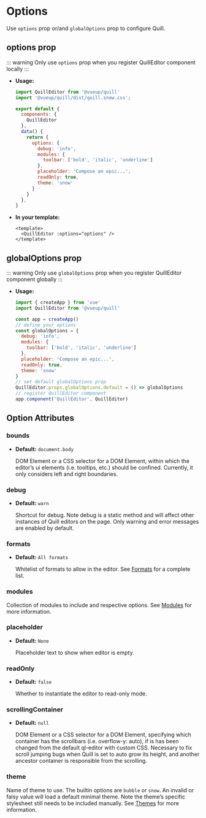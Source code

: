 # Options

Use `options` prop or/and `globalOptions` prop to configure Quill.

## options prop

::: warning
Only use `options` prop when you register QuillEditor component locally
:::

- **Usage:**
  ``` javascript
  import QuillEditor from '@vueup/quill'
  import '@vueup/quill/dist/quill.snow.css';

  export default {
    components: {
      QuillEditor
    },
    data() {
      return { 
        options: {
          debug: 'info',
          modules: {
            toolbar: ['bold', 'italic', 'underline']
          },
          placeholder: 'Compose an epic...',
          readOnly: true,
          theme: 'snow'
        }
      }
    },
  }
  ```

- **In your template:**

  ``` vue
  <template>
    <QuillEditor :options="options" />
  </template>
  ```

## globalOptions prop

::: warning
Only use `globalOptions` prop when you register QuillEditor component globally
:::

- **Usage:**

  ``` js
  import { createApp } from 'vue'
  import QuillEditor from '@vueup/quill'

  const app = createApp()
  // define your options
  const globalOptions = {
    debug: 'info',
    modules: {
      toolbar: ['bold', 'italic', 'underline']
    },
    placeholder: 'Compose an epic...',
    readOnly: true,
    theme: 'snow'
  }
  // set default globalOptions prop
  QuillEditor.props.globalOptions.default = () => globalOptions
  // register QuillEditor component
  app.component('QuillEditor', QuillEditor)
  ```

## Option Attributes

### bounds
- **Default:** `document.body`

  DOM Element or a CSS selector for a DOM Element, within which the editor’s ui elements (i.e. tooltips, etc.) should be confined. Currently, it only considers left and right boundaries.

### debug
- **Default:** `warn`

  Shortcut for debug. Note debug is a static method and will affect other instances of Quill editors on the page. Only warning and error messages are enabled by default.

### formats
- **Default:** `All formats`

  Whitelist of formats to allow in the editor. See [Formats](https://quilljs.com/docs/formats/) for a complete list.

### modules
  Collection of modules to include and respective options. See [Modules](https://quilljs.com/docs/modules/) for more information.

### placeholder
- **Default:** `None`

  Placeholder text to show when editor is empty.

### readOnly
- **Default:** `false`

  Whether to instantiate the editor to read-only mode.

### scrollingContainer
- **Default:** `null`

  DOM Element or a CSS selector for a DOM Element, specifying which container has the scrollbars (i.e. overflow-y: auto), if is has been changed from the default ql-editor with custom CSS. Necessary to fix scroll jumping bugs when Quill is set to auto grow its height, and another ancestor container is responsible from the scrolling.

### theme
Name of theme to use. The builtin options are `bubble` or `snow`. An invalid or falsy value will load a default minimal theme. Note the theme’s specific stylesheet still needs to be included manually. See [Themes](themes.md) for more information.